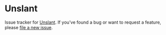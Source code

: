 # Unslant
Issue tracker for [Unslant](https://unslant.org). If you’ve found a bug or want to request a feature, please [file a new issue](https://github.com/unslant/unslant/issues/new).
